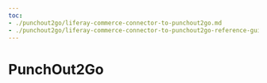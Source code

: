 ```yaml
---
toc:
- ./punchout2go/liferay-commerce-connector-to-punchout2go.md
- ./punchout2go/liferay-commerce-connector-to-punchout2go-reference-guide.md
---
```

# PunchOut2Go

